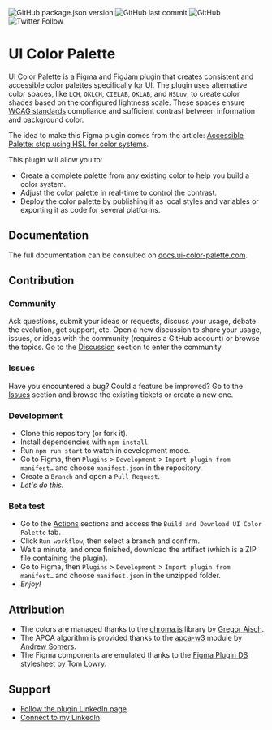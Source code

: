 ![GitHub package.json version](https://img.shields.io/github/package-json/v/inVoltag/figma-ui-color-palette?color=informational) ![GitHub last commit](https://img.shields.io/github/last-commit/inVoltag/figma-ui-color-palette?color=informational) ![GitHub](https://img.shields.io/github/license/inVoltag/figma-ui-color-palette?color=informational) ![Twitter Follow](https://img.shields.io/twitter/follow/a_ng_d?style=social)

# UI Color Palette
UI Color Palette is a Figma and FigJam plugin that creates consistent and accessible color palettes specifically for UI. The plugin uses alternative color spaces, like `LCH`, `OKLCH`, `CIELAB`, `OKLAB`, and `HSLuv`, to create color shades based on the configured lightness scale. These spaces ensure [WCAG standards](https://www.w3.org/WAI/standards-guidelines/wcag/) compliance and sufficient contrast between information and background color.

The idea to make this Figma plugin comes from the article: [Accessible Palette: stop using HSL for color systems](https://wildbit.com/blog/accessible-palette-stop-using-hsl-for-color-systems).

This plugin will allow you to:
- Create a complete palette from any existing color to help you build a color system.
- Adjust the color palette in real-time to control the contrast.
- Deploy the color palette by publishing it as local styles and variables or exporting it as code for several platforms.

## Documentation
The full documentation can be consulted on [docs.ui-color-palette.com](https://uicp.link/docs).

## Contribution
### Community
Ask questions, submit your ideas or requests, discuss your usage, debate the evolution, get support, etc.
Open a new discussion to share your usage, issues, or ideas with the community (requires a GitHub account) or browse the topics.
Go to the [Discussion](https://uicp.link/discuss) section to enter the community.

### Issues
Have you encountered a bug? Could a feature be improved?
Go to the [Issues](https://uicp.link/report) section and browse the existing tickets or create a new one.

### Development
- Clone this repository (or fork it).
- Install dependencies with `npm install`.
- Run `npm run start` to watch in development mode.
- Go to Figma, then `Plugins` > `Development` > `Import plugin from manifest…` and choose `manifest.json` in the repository.
- Create a `Branch` and open a `Pull Request`.
- _Let's do this._

### Beta test
- Go to the [Actions](https://github.com/inVoltag/figma-ui-color-palette/actions) sections and access the `Build and Download UI Color Palette` tab.
- Click `Run workflow`, then select a branch and confirm.
- Wait a minute, and once finished, download the artifact (which is a ZIP file containing the plugin).
- Go to Figma, then `Plugins` > `Development` > `Import plugin from manifest…` and choose `manifest.json` in the unzipped folder.
- _Enjoy!_

## Attribution
- The colors are managed thanks to the [chroma.js](https://github.com/gka/chroma.js) library by [Gregor Aisch](https://github.com/gka).
- The APCA algorithm is provided thanks to the [apca-w3](https://www.npmjs.com/package/apca-w3) module by [Andrew Somers](https://github.com/Myndex).
- The Figma components are emulated thanks to the [Figma Plugin DS](https://github.com/thomas-lowry/figma-plugin-ds) stylesheet by [Tom Lowry](https://github.com/thomas-lowry).

## Support
- [Follow the plugin LinkedIn page](https://uicp.link/network).
- [Connect to my LinkedIn](https://uicp.link/author).
